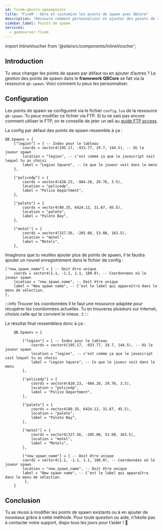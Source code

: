 ```yaml
---
id: fivem-qbcore-spawnpoints
title: "FiveM : Gère et customise les points de spawn avec QbCore"
description: "Découvre comment personnaliser et ajouter des points de spawn dans le framework QBCore pour une expérience de jeu améliorée → En savoir plus maintenant"
sidebar_label: Points de spawn
services:
  - gameserver-fivem
---
```


import InlineVoucher from '@site/src/components/InlineVoucher';

## Introduction

Tu veux changer les points de spawn par défaut ou en ajouter d’autres ? La gestion des points de spawn dans le **framework QBCore** se fait via la ressource `qb-spawn`. Voici comment tu peux les personnaliser. 

<InlineVoucher />

## Configuration

Les points de spawn se configurent via le fichier `config.lua` de la ressource `qb-spawn`. Tu peux modifier ce fichier via FTP. Si tu ne sais pas encore comment utiliser le FTP, on te conseille de jeter un œil au [guide FTP access](gameserver-ftpaccess.md). 

La config par défaut des points de spawn ressemble à ça : 

```
QB.Spawns = {
    ["legion"] = { -- Index pour le tableau
        coords = vector4(195.17, -933.77, 29.7, 144.5), -- Où le joueur spawn
        location = "legion", -- c’est comme ça que le javascript sait lequel tu as choisi
        label = "Legion Square", -- Ce que le joueur voit dans le menu
    },

    ["policedp"] = {
        coords = vector4(428.23, -984.28, 29.76, 3.5),
        location = "policedp",
        label = "Police Department",
    },

    ["paleto"] = {
        coords = vector4(80.35, 6424.12, 31.67, 45.5),
        location = "paleto",
        label = "Paleto Bay",
    },

    ["motel"] = {
        coords = vector4(327.56, -205.08, 53.08, 163.5),
        location = "motel",
        label = "Motels",
    },
```

Imaginons que tu veuilles ajouter plus de points de spawn, il te faudra ajouter un nouvel enregistrement dans le fichier de config : 

```
["new_spawn_name"] = { -- Doit être unique
    coords = vector4(1.1, -1.1, 1.1, 180.0), -- Coordonnées où le joueur spawn
    location = "new_spawn_name", -- Doit être unique
    label = "New spawn name", -- C’est le label qui apparaîtra dans le menu de sélection.
},
```

:::info Trouver les coordonnées
Il te faut une ressource adaptée pour récupérer les coordonnées actuelles. Tu en trouveras plusieurs sur Internet, choisis celle qui te convient le mieux. :)
:::

Le résultat final ressemblera donc à ça : 

```
    QB.Spawns = {
    
        ["legion"] = { -- Index pour le tableau
            coords = vector4(195.17, -933.77, 29.7, 144.5), -- Où le joueur spawn
            location = "legion", -- c’est comme ça que le javascript sait lequel tu as choisi
            label = "Legion Square", -- Ce que le joueur voit dans le menu
        },
    
        ["policedp"] = {
            coords = vector4(428.23, -984.28, 29.76, 3.5),
            location = "policedp",
            label = "Police Department",
        },
    
        ["paleto"] = {
            coords = vector4(80.35, 6424.12, 31.67, 45.5),
            location = "paleto",
            label = "Paleto Bay",
        },
    
        ["motel"] = {
            coords = vector4(327.56, -205.08, 53.08, 163.5),
            location = "motel",
            label = "Motels",
        },
        
        ["new_spawn_name"] = { -- Doit être unique
        coords = vector4(1.1, -1.1, 1.1, 180.0), -- Coordonnées où le joueur spawn
        location = "new_spawn_name", -- Doit être unique
        label = "New spawn name", -- C’est le label qui apparaîtra dans le menu de sélection.
         },
    }
```




## Conclusion

Tu as réussi à modifier les points de spawn existants ou à en ajouter de nouveaux grâce à cette méthode. Pour toute question ou aide, n’hésite pas à contacter notre support, dispo tous les jours pour t’aider ! 🙂

<InlineVoucher />